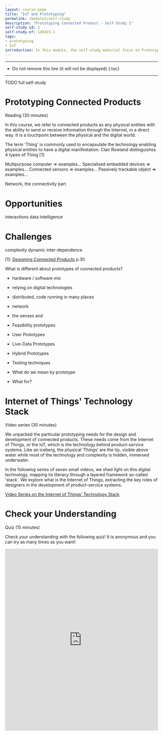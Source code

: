 ```yaml
---
layout: course-page
title: "IoT and Prototyping"
permalink: /module1/self-study
description: "Prototyping Connected Product - Self-Study 1"
self-study-id: 1
self-study-of: id5415-1
tags:
- prototyping
- IoT
introduction: In this module, the self-study material focus on Prototyping and the Internet of Things' technology stack. We explore the purpose of a functional prototype, in close connection to feasibility testing. Then, we look at connected products, their main characteristics and why they often require a (partially) functional prototype. Finally, we introduce the concept of the Internet of Things (IoT), the technology backbone of connected products.
---
```


---

* Do not remove this line (it will not be displayed)
{:toc}

---

TODO full self-study

# Prototyping Connected Products

<span class="mdi mdi-text-box-outline"></span> Reading (30 minutes)

In this course, we refer to connected products as any physical entities with the ability to send or receive information through the Internet, in a direct way. It is a touchpoint between the physical and the digital world.

The term 'Thing' is commonly used to encapsulate the technology enabling physical entities to have a digital manifestation. Clair Rowland distinguishes 4 types of Thing [1]:

Multipurpose computer => examples...
Specialised embedded devices => examples...
Connected sensors => examples...
Passively trackable object => examples...


Network, the connectivity part


# Opportunities

interactions
data
intelligence


# Challenges
complexity
dynamic
inter-dependence

[1]: [Designing Connected Products](https://www.oreilly.com/library/view/designing-connected-products/9781449372682/) p.30


What is different about prototypes of connected products?

* hardware / software mix
* relying on digital technologies
* distributed, code running in many places
* network
* the senses and 


* Feasibility prototypes
* User Prototypes
* Live-Data Prototypes
* Hybrid Prototypes

* Testing techniques

* What do we mean by prototype
* What for?


# Internet of Things' Technology Stack

<span class="mdi mdi-video"></span> Video series (30 minutes)

We unpacked the particular prototyping needs for the design and development of connected products. These needs come from the Internet of Things, or the IoT, which is the technology behind product-service systems. Like an iceberg, the physical ‘Things’ are the tip, visible above water while most of the technology and complexity is hidden, immersed underwater.

In the following series of seven small videos, we shed light on this digital technology, mapping its literacy through a layered framework so-called 'stack'. We explore what is the Internet of Things, extracting the key roles of designers in the development of product-service systems.

[Video Series on the Internet of Things' Technology Stack](https://www.youtube.com/playlist?list=PL3sV9hKiYEP-MVdxCXYfl7vei77xdbJo6)


# Check your Understanding

<span class="mdi mdi-head-question"></span> Quiz (15 minutes)

Check your understanding with the following quiz! It is anonymous and you can try as many times as you want!

<iframe width="640px" height= "600px" src= "https://forms.office.com/Pages/ResponsePage.aspx?id=TVJuCSlpMECM04q0LeCIe-EN8Fz6eUZIqbayPT_HeNhUNUFFMUxIMkxGN1Q5NFhSTDBSUTY4V0pNVS4u&embed=true" frameborder= "0" marginwidth= "0" marginheight= "0" style= "border: none; max-width:100%; max-height:100vh" allowfullscreen webkitallowfullscreen mozallowfullscreen msallowfullscreen> </iframe>